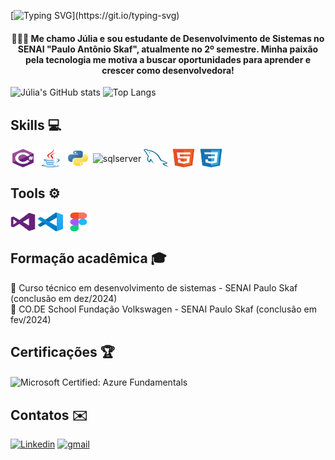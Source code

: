 [![Typing SVG](https://readme-typing-svg.demolab.com?font=Montserrat&weight=600&size=30&center=true&vCenter=true&pause=1000&color=6A99E9&width=1000&lines=Ol%C3%A1%2C+seja+bem-vindo(a)+ao+meu+perfil!)](https://git.io/typing-svg)

<div align="center" > 
 <h4>👩🏾‍💻 Me chamo Júlia e sou estudante de Desenvolvimento de Sistemas no SENAI "Paulo Antônio Skaf", atualmente no 2º semestre.
  Minha paixão pela tecnologia me motiva a buscar oportunidades para aprender e crescer como desenvolvedora!</h4>
</div>

 ![Júlia's GitHub stats](https://github-readme-stats.vercel.app/api?username=juliaathar&show_icons=true&theme=tokyonight)
 ![Top Langs](https://github-readme-stats.vercel.app/api/top-langs/?username=juliaathar&layout=compact&theme=tokyonight)

<div style="display: inline_block">
 <h2> Skills 💻 </h2>
  <img align="center" alt="csharp" height="30" width="40" src="https://raw.githubusercontent.com/devicons/devicon/master/icons/csharp/csharp-original.svg">
  <img align="center" alt="java" height="30" width="40" src="https://github.com/devicons/devicon/blob/master/icons/java/java-original.svg">
 <img align="center" alt="python" height="30" width="40" src="https://github.com/devicons/devicon/blob/master/icons/python/python-original.svg">
  <img align="center" alt="sqlserver" height="30" width="40" src="https://camo.githubusercontent.com/b860fe6f5f4d9f3880120f97632a55da352dd3e6c7ec6a1d40d9c97a1f98969f/68747470733a2f2f63646e2e6a7364656c6976722e6e65742f67682f64657669636f6e732f64657669636f6e2f69636f6e732f6d6963726f736f667473716c7365727665722f6d6963726f736f667473716c7365727665722d706c61696e2e737667">
  <img align="center" alt="mysql" height="30" width="40" src="https://github.com/devicons/devicon/blob/master/icons/mysql/mysql-original.svg">
 <img align="center" alt="html" height="30" width="40" src="https://raw.githubusercontent.com/devicons/devicon/master/icons/html5/html5-original.svg">
 <img align="center" alt="css" height="30" width="40" src="https://raw.githubusercontent.com/devicons/devicon/master/icons/css3/css3-original.svg"> 
</div>

<div style="display: inline_block">
  <h2> Tools ⚙️</h2>
    <img align="center" alt="visualstudio" height="30" width="40" src="https://github.com/devicons/devicon/blob/master/icons/visualstudio/visualstudio-plain.svg">
    <img align="center" alt="vscode" height="30" width="40" src="https://github.com/devicons/devicon/blob/master/icons/vscode/vscode-original.svg">
  <img align="center" alt="figma" height="30" width="40" src="https://raw.githubusercontent.com/devicons/devicon/master/icons/figma/figma-original.svg">
</div>

<div style="display: inline_block">
 <h2> Formação acadêmica 🎓 </h2>
 📌 Curso técnico em desenvolvimento de sistemas - SENAI Paulo Skaf (conclusão em dez/2024)
 <br>
 📌 CO.DE School Fundação Volkswagen - SENAI Paulo Skaf (conclusão em fev/2024)
</div>

<div style="display: inline_block">
 <h2> Certificações 🏆 </h2>
 <img align="center" alt="Microsoft Certified: Azure Fundamentals" height="30" width="30" src="https://www.credly.com/badges/7fb68213-5fcf-4f77-b436-05c9154f706e/public_url">
</div>

## Contatos ✉️
  [![Linkedin](https://img.shields.io/badge/LinkedIn-0077B5?style=for-the-badge&logo=linkedin&logoColor=white)](https://www.linkedin.com/in/juliaathar/)
  [![gmail](https://img.shields.io/badge/Gmail-D14836?style=for-the-badge&logo=gmail&logoColor=white)](mailto:juliaranyol@gmail.com)

